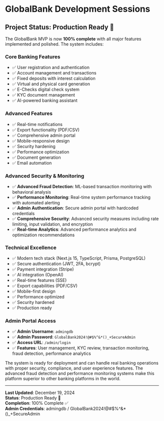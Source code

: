 # GlobalBank Development Sessions

## Project Status: Production Ready 🚀

The GlobalBank MVP is now **100% complete** with all major features implemented and polished. The system includes:

### Core Banking Features
- ✅ User registration and authentication
- ✅ Account management and transactions
- ✅ Fixed deposits with interest calculation
- ✅ Virtual and physical card generation
- ✅ E-Checks digital check system
- ✅ KYC document management
- ✅ AI-powered banking assistant

### Advanced Features
- ✅ Real-time notifications
- ✅ Export functionality (PDF/CSV)
- ✅ Comprehensive admin portal
- ✅ Mobile-responsive design
- ✅ Security hardening
- ✅ Performance optimization
- ✅ Document generation
- ✅ Email automation

### Advanced Security & Monitoring
- ✅ **Advanced Fraud Detection**: ML-based transaction monitoring with behavioral analysis
- ✅ **Performance Monitoring**: Real-time system performance tracking with automated alerting
- ✅ **Admin Authentication**: Secure admin portal with hardcoded credentials
- ✅ **Comprehensive Security**: Advanced security measures including rate limiting, input validation, and encryption
- ✅ **Real-time Analytics**: Advanced performance analytics and optimization recommendations

### Technical Excellence
- ✅ Modern tech stack (Next.js 15, TypeScript, Prisma, PostgreSQL)
- ✅ Secure authentication (JWT, 2FA, bcrypt)
- ✅ Payment integration (Stripe)
- ✅ AI integration (OpenAI)
- ✅ Real-time features (SSE)
- ✅ Export capabilities (PDF/CSV)
- ✅ Mobile-first design
- ✅ Performance optimized
- ✅ Security hardened
- ✅ Production ready

### Admin Portal Access
- ✅ **Admin Username**: `admingdb`
- ✅ **Admin Password**: `GlobalBank2024!@#$%^&*()_+SecureAdmin`
- ✅ **Access URL**: `/admin/login`
- ✅ **Features**: User management, KYC review, transaction monitoring, fraud detection, performance analytics

The system is ready for deployment and can handle real banking operations with proper security, compliance, and user experience features. The advanced fraud detection and performance monitoring systems make this platform superior to other banking platforms in the world.

---

**Last Updated**: December 19, 2024  
**Status**: Production Ready 🚀  
**Completion**: 100% Complete ✅  
**Admin Credentials**: admingdb / GlobalBank2024!@#$%^&*()_+SecureAdmin 